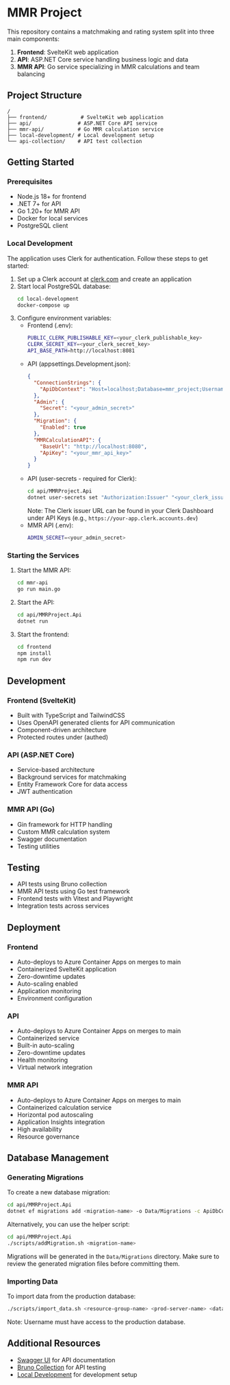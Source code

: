 # MMR Project

This repository contains a matchmaking and rating system split into three main components:

1. **Frontend**: SvelteKit web application
2. **API**: ASP.NET Core service handling business logic and data
3. **MMR API**: Go service specializing in MMR calculations and team balancing

## Project Structure

```
/
├── frontend/           # SvelteKit web application
├── api/               # ASP.NET Core API service
├── mmr-api/           # Go MMR calculation service
├── local-development/ # Local development setup
└── api-collection/    # API test collection
```

## Getting Started

### Prerequisites

- Node.js 18+ for frontend
- .NET 7+ for API
- Go 1.20+ for MMR API
- Docker for local services
- PostgreSQL client

### Local Development

The application uses Clerk for authentication. Follow these steps to get started:

1. Set up a Clerk account at [clerk.com](https://clerk.com) and create an application
2. Start local PostgreSQL database:
   ```bash
   cd local-development
   docker-compose up
   ```
3. Configure environment variables:
   - Frontend (.env):
     ```bash
     PUBLIC_CLERK_PUBLISHABLE_KEY=<your_clerk_publishable_key>
     CLERK_SECRET_KEY=<your_clerk_secret_key>
     API_BASE_PATH=http://localhost:8081
     ```
   - API (appsettings.Development.json):
     ```json
     {
       "ConnectionStrings": {
         "ApiDbContext": "Host=localhost;Database=mmr_project;Username=postgres;Password=<your_db_password>"
       },
       "Admin": {
         "Secret": "<your_admin_secret>"
       },
       "Migration": {
         "Enabled": true
       },
       "MMRCalculationAPI": {
         "BaseUrl": "http://localhost:8080",
         "ApiKey": "<your_mmr_api_key>"
       }
     }
     ```
   - API (user-secrets - required for Clerk):
     ```bash
     cd api/MMRProject.Api
     dotnet user-secrets set "Authorization:Issuer" "<your_clerk_issuer_url>"
     ```
     Note: The Clerk issuer URL can be found in your Clerk Dashboard under API Keys (e.g., `https://your-app.clerk.accounts.dev`)
   - MMR API (.env):
     ```bash
     ADMIN_SECRET=<your_admin_secret>
     ```

### Starting the Services

1. Start the MMR API:

   ```bash
   cd mmr-api
   go run main.go
   ```

2. Start the API:

   ```bash
   cd api/MMRProject.Api
   dotnet run
   ```

3. Start the frontend:
   ```bash
   cd frontend
   npm install
   npm run dev
   ```

## Development

### Frontend (SvelteKit)

- Built with TypeScript and TailwindCSS
- Uses OpenAPI generated clients for API communication
- Component-driven architecture
- Protected routes under (authed)

### API (ASP.NET Core)

- Service-based architecture
- Background services for matchmaking
- Entity Framework Core for data access
- JWT authentication

### MMR API (Go)

- Gin framework for HTTP handling
- Custom MMR calculation system
- Swagger documentation
- Testing utilities

## Testing

- API tests using Bruno collection
- MMR API tests using Go test framework
- Frontend tests with Vitest and Playwright
- Integration tests across services

## Deployment

### Frontend

- Auto-deploys to Azure Container Apps on merges to main
- Containerized SvelteKit application
- Zero-downtime updates
- Auto-scaling enabled
- Application monitoring
- Environment configuration

### API

- Auto-deploys to Azure Container Apps on merges to main
- Containerized service
- Built-in auto-scaling
- Zero-downtime updates
- Health monitoring
- Virtual network integration

### MMR API

- Auto-deploys to Azure Container Apps on merges to main
- Containerized calculation service
- Horizontal pod autoscaling
- Application Insights integration
- High availability
- Resource governance

## Database Management

### Generating Migrations

To create a new database migration:

```bash
cd api/MMRProject.Api
dotnet ef migrations add <migration-name> -o Data/Migrations -c ApiDbContext
```

Alternatively, you can use the helper script:

```bash
cd api/MMRProject.Api
./scripts/addMigration.sh <migration-name>
```

Migrations will be generated in the `Data/Migrations` directory. Make sure to review the generated migration files before committing them.

### Importing Data

To import data from the production database:

```bash
./scripts/import_data.sh <resource-group-name> <prod-server-name> <database-name> <tenant-id> <subscription-id> <username>
```

Note: Username must have access to the production database.

## Additional Resources

- [Swagger UI](http://localhost:5000/swagger) for API documentation
- [Bruno Collection](./api-collection) for API testing
- [Local Development](./local-development) for development setup
